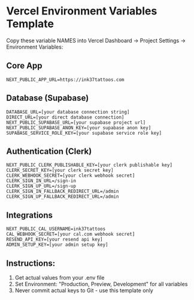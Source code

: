 # Vercel Environment Variables Template

Copy these variable NAMES into Vercel Dashboard → Project Settings → Environment Variables:

## Core App
```
NEXT_PUBLIC_APP_URL=https://ink37tattoos.com
```

## Database (Supabase)
```
DATABASE_URL=[your database connection string]
DIRECT_URL=[your direct database connection]
NEXT_PUBLIC_SUPABASE_URL=[your supabase project url]
NEXT_PUBLIC_SUPABASE_ANON_KEY=[your supabase anon key]
SUPABASE_SERVICE_ROLE_KEY=[your supabase service role key]
```

## Authentication (Clerk)
```
NEXT_PUBLIC_CLERK_PUBLISHABLE_KEY=[your clerk publishable key]
CLERK_SECRET_KEY=[your clerk secret key]
CLERK_WEBHOOK_SECRET=[your clerk webhook secret]
CLERK_SIGN_IN_URL=/sign-in
CLERK_SIGN_UP_URL=/sign-up
CLERK_SIGN_IN_FALLBACK_REDIRECT_URL=/admin
CLERK_SIGN_UP_FALLBACK_REDIRECT_URL=/admin
```

## Integrations
```
NEXT_PUBLIC_CAL_USERNAME=ink37tattoos
CAL_WEBHOOK_SECRET=[your cal.com webhook secret]
RESEND_API_KEY=[your resend api key]
ADMIN_SETUP_KEY=[your admin setup key]
```

## Instructions:
1. Get actual values from your .env file
2. Set Environment: "Production, Preview, Development" for all variables
3. Never commit actual keys to Git - use this template only